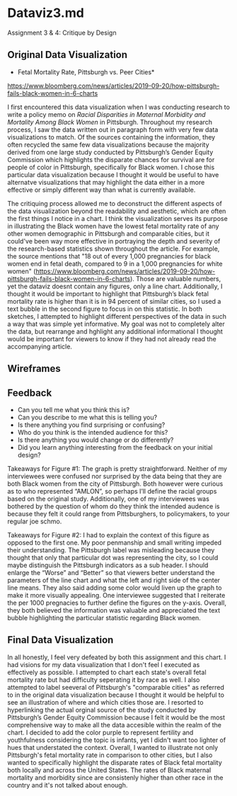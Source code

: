 # Dataviz3.md
Assignment 3 &amp; 4: Critique by Design

## Original Data Visualization
* Fetal Mortality Rate, Pittsburgh vs. Peer Cities*

https://www.bloomberg.com/news/articles/2019-09-20/how-pittsburgh-fails-black-women-in-6-charts

I first encountered this data visualization when I was conducting research to write a policy memo on *Racial Disparities in Maternal Morbidity and Mortality Among Black Women* in Pittsburgh. Throughout my research process, I saw the data written out in paragraph form with very few data visualizations to match. Of the sources containing the information, they often recycled the same few data visualizations because the majority derived from one large study conducted by Pittsburgh’s Gender Equity Commission which highlights the disparate chances for survival are for people of color in Pittsburgh, specifically for Black women. I chose this particular data visualization because I thought it would be useful to have alternatve visualizations that may highlight the data either in a more effective or simply different way than what is currently available.

The critiquing process allowed me to deconstruct the different aspects of the data visualization beyond the readability and aesthetic, which are often the first things I notice in a chart. I think the visualization serves its purpose in illustrating the Black women  have the lowest fetal mortality rate of any other women demographic in Pittsburgh and comparable cities, but it could've been way more effective in portraying the depth and severity of the research-based statistics shown throughout the article. For example, the source mentions that "18 out of every 1,000 pregnancies for black women end in fetal death, compared to 9 in a 1,000 pregnancies for white women" (https://www.bloomberg.com/news/articles/2019-09-20/how-pittsburgh-fails-black-women-in-6-charts). Those are valuable numbers, yet the dataviz doesnt contain any figures, only a line chart. Additionally, I thought it would be important to highlight that Pittsburgh’s black fetal mortality rate is higher than it is in 94 percent of similar cities, so I used a text bubble in the second figure to focus in on this statistic. In both sketches, I attempted to highlight different perspectives of the data in such a way that was simple yet informative. My goal was not to completely alter the data, but rearrange and hghlight any additional informational I thought would be important for viewers to know if they had not already read the accompanying article.

## Wireframes



## Feedback

- Can you tell me what you think this is?
- Can you describe to me what this is telling you?
- Is there anything you find surprising or confusing?
- Who do you think is the intended audience for this?
- Is there anything you would change or do differently?
- Did you learn anything interesting from the feedback on your initial design?

Takeaways for Figure #1:  The graph is pretty straightforward. Neither of my interviewees were confused nor surprised by the data being that they are both Black women from the city of Pittsburgh. Both however were curious as to who represented “AMLON”, so perhaps I’ll define the racial groups based on the original study. Additionally, one of my interviewees was bothered by the question of whom do they think the intended audence is because they felt it could range from Pittsburghers, to policymakers, to your regular joe schmo. 

Takeaways for Figure #2: I had to explain the context of this figure as opposed to the first one. My poor penmanship and small writing impeded their understanding. The Pittsburgh label was misleading because they thought that only that particular dot was representing the city, so I could maybe distinguish the Pittsburgh indicators as a sub header. I should enlarge the “Worse” and “Better” so that viewers better understand the parameters of the line chart and what the left and right side of the center line means. They also said adding some color would liven up the graph to make it more visually appealing. One interviewee suggested that I reiterate the per 1000 pregnacies to further define the figures on the y-axis. Overall, they both believed the information was valuable and appreciated the text bubble highlighting the particular statistic regarding Black women.


## Final Data Visualization

<div class="flourish-embed flourish-map" data-src="visualisation/5359713"><script src="https://public.flourish.studio/resources/embed.js"></script></div>

In all honestly, I feel very defeated by both this assignment and this chart. I had visions for my data visualization that I don't feel I executed as effectively as possible. I attempted to chart each state's overall fetal mortality rate but had difficulty seperating it by race as well. I also attempted to label seeveral of Pittsburgh's "comparable cities" as referred to in the original data visualization because I thought it would be helpful to see an illustration of where and which cities those are. I resorted to hyperlinking the actual orginal source of the study conducted by Pittsburgh’s Gender Equity Commission because I felt it would be the most comprehensive way to make all the data accesible within the realm of the chart. I decided to add the color purple to represent fertility and youthfulness considering the topic is infants, yet I didn't want too lighter of hues that understated the context. Overall, I wanted to illustrate not only Pittsburgh's fetal mortality rate in comparison to other cities, but I also wanted to specifically highlight the disparate rates of Black fetal mortality both locally and across the United States. The rates of Black maternal mortality and morbidity since are consistenly higher than other race in the country and it's not talked about enough.
